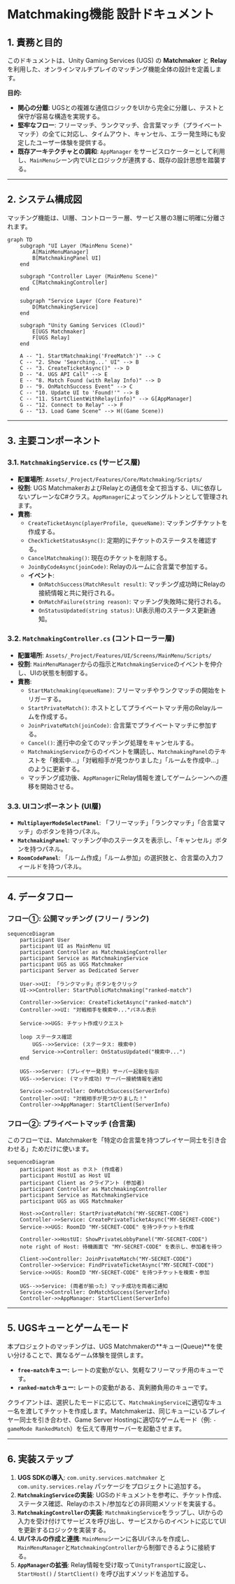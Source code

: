 # **Matchmaking機能 設計ドキュメント**

## **1. 責務と目的**

このドキュメントは、Unity Gaming Services (UGS) の **Matchmaker** と **Relay** を利用した、オンラインマルチプレイのマッチング機能全体の設計を定義します。

**目的:**

*   **関心の分離**: UGSとの複雑な通信ロジックをUIから完全に分離し、テストと保守が容易な構造を実現する。
*   **堅牢なフロー**: フリーマッチ、ランクマッチ、合言葉マッチ（プライベートマッチ）の全てに対応し、タイムアウト、キャンセル、エラー発生時にも安定したユーザー体験を提供する。
*   **既存アーキテクチャとの調和**: `AppManager` をサービスロケーターとして利用し、`MainMenu`シーン内でUIとロジックが連携する、既存の設計思想を踏襲する。

---

## **2. システム構成図**

マッチング機能は、UI層、コントローラー層、サービス層の3層に明確に分離されます。

```mermaid
graph TD
    subgraph "UI Layer (MainMenu Scene)"
        A[MainMenuManager]
        B[MatchmakingPanel UI]
    end

    subgraph "Controller Layer (MainMenu Scene)"
        C[MatchmakingController]
    end

    subgraph "Service Layer (Core Feature)"
        D[MatchmakingService]
    end

    subgraph "Unity Gaming Services (Cloud)"
        E[UGS Matchmaker]
        F[UGS Relay]
    end

    A -- "1. StartMatchmaking('FreeMatch')" --> C
    C -- "2. Show 'Searching...' UI" --> B
    C -- "3. CreateTicketAsync()" --> D
    D -- "4. UGS API Call" --> E
    E -- "8. Match Found (with Relay Info)" --> D
    D -- "9. OnMatchSuccess Event" --> C
    C -- "10. Update UI to 'Found!'" --> B
    C -- "11. StartClientWithRelay(info)" --> G[AppManager]
    G -- "12. Connect to Relay" --> F
    G -- "13. Load Game Scene" --> H((Game Scene))

```

---

## **3. 主要コンポーネント**

### **3.1. `MatchmakingService.cs` (サービス層)**

*   **配置場所**: `Assets/_Project/Features/Core/Matchmaking/Scripts/`
*   **役割**: UGS MatchmakerおよびRelayとの通信を全て担当する、UIに依存しないプレーンなC#クラス。`AppManager`によってシングルトンとして管理されます。
*   **責務**:
    *   `CreateTicketAsync(playerProfile, queueName)`: マッチングチケットを作成する。
    *   `CheckTicketStatusAsync()`: 定期的にチケットのステータスを確認する。
    *   `CancelMatchmaking()`: 現在のチケットを削除する。
    *   `JoinByCodeAsync(joinCode)`: Relayのルームに合言葉で参加する。
    *   **イベント**:
        *   `OnMatchSuccess(MatchResult result)`: マッチング成功時にRelayの接続情報と共に発行される。
        *   `OnMatchFailure(string reason)`: マッチング失敗時に発行される。
        *   `OnStatusUpdated(string status)`: UI表示用のステータス更新通知。

### **3.2. `MatchmakingController.cs` (コントローラー層)**

*   **配置場所**: `Assets/_Project/Features/UI/Screens/MainMenu/Scripts/`
*   **役割**: `MainMenuManager`からの指示と`MatchmakingService`のイベントを仲介し、UIの状態を制御する。
*   **責務**:
    *   `StartMatchmaking(queueName)`: フリーマッチやランクマッチの開始をトリガーする。
    *   `StartPrivateMatch()`: ホストとしてプライベートマッチ用のRelayルームを作成する。
    *   `JoinPrivateMatch(joinCode)`: 合言葉でプライベートマッチに参加する。
    *   `Cancel()`: 進行中の全てのマッチング処理をキャンセルする。
    *   `MatchmakingService`からのイベントを購読し、`MatchmakingPanel`のテキストを「検索中...」「対戦相手が見つかりました」「ルームを作成中...」のように更新する。
    *   マッチング成功後、`AppManager`にRelay情報を渡してゲームシーンへの遷移を開始させる。

### **3.3. UIコンポーネント (UI層)**

*   **`MultiplayerModeSelectPanel`**: 「フリーマッチ」「ランクマッチ」「合言葉マッチ」のボタンを持つパネル。
*   **`MatchmakingPanel`**: マッチング中のステータスを表示し、「キャンセル」ボタンを持つパネル。
*   **`RoomCodePanel`**: 「ルーム作成」「ルーム参加」の選択肢と、合言葉の入力フィールドを持つパネル。

---

## 4. データフロー

### **フロー①: 公開マッチング (フリー / ランク)**

```mermaid
sequenceDiagram
    participant User
    participant UI as MainMenu UI
    participant Controller as MatchmakingController
    participant Service as MatchmakingService
    participant UGS as UGS Matchmaker
    participant Server as Dedicated Server

    User->>UI: 「ランクマッチ」ボタンをクリック
    UI->>Controller: StartPublicMatchmaking("ranked-match")
    
    Controller->>Service: CreateTicketAsync("ranked-match")
    Controller->>UI: "対戦相手を検索中..."パネル表示
    
    Service->>UGS: チケット作成リクエスト
    
    loop ステータス確認
        UGS-->>Service: (ステータス: 検索中)
        Service->>Controller: OnStatusUpdated("検索中...")
    end
    
    UGS-->>Server: (プレイヤー発見) サーバー起動を指示
    UGS-->>Service: (マッチ成功) サーバー接続情報を通知
    
    Service->>Controller: OnMatchSuccess(ServerInfo)
    Controller->>UI: "対戦相手が見つかりました！"
    Controller->>AppManager: StartClient(ServerInfo)
```

### **フロー②: プライベートマッチ (合言葉)**

このフローでは、Matchmakerを「特定の合言葉を持つプレイヤー同士を引き合わせる」ためだけに使います。

```mermaid
sequenceDiagram
    participant Host as ホスト (作成者)
    participant HostUI as Host UI
    participant Client as クライアント (参加者)
    participant Controller as MatchmakingController
    participant Service as MatchmakingService
    participant UGS as UGS Matchmaker

    Host->>Controller: StartPrivateMatch("MY-SECRET-CODE")
    Controller->>Service: CreatePrivateTicketAsync("MY-SECRET-CODE")
    Service->>UGS: RoomID "MY-SECRET-CODE" を持つチケットを作成
    
    Controller->>HostUI: ShowPrivateLobbyPanel("MY-SECRET-CODE")
    note right of Host: 待機画面で "MY-SECRET-CODE" を表示し、参加者を待つ

    Client->>Controller: JoinPrivateMatch("MY-SECRET-CODE")
    Controller->>Service: FindPrivateTicketAsync("MY-SECRET-CODE")
    Service->>UGS: RoomID "MY-SECRET-CODE" を持つチケットを検索・参加
    
    UGS-->>Service: (両者が揃った) マッチ成功を両者に通知
    Service->>Controller: OnMatchSuccess(ServerInfo)
    Controller->>AppManager: StartClient(ServerInfo)
```

---

## 5. UGSキューとゲームモード

本プロジェクトのマッチングは、UGS Matchmakerの**キュー(Queue)**を使い分けることで、異なるゲーム体験を提供します。

*   **`free-match`キュー:** レートの変動がない、気軽なフリーマッチ用のキューです。
*   **`ranked-match`キュー:** レートの変動がある、真剣勝負用のキューです。

クライアントは、選択したモードに応じて、`MatchmakingService`に適切なキュー名を渡してチケットを作成します。Matchmakerは、同じキューにいるプレイヤー同士を引き合わせ、Game Server Hostingに適切なゲームモード（例: `-gameMode RankedMatch`）を伝えて専用サーバーを起動させます。

---

## 6. 実装ステップ

1.  **UGS SDKの導入**: `com.unity.services.matchmaker` と `com.unity.services.relay` パッケージをプロジェクトに追加する。
2.  **`MatchmakingService`の実装**: UGSのドキュメントを参考に、チケット作成、ステータス確認、Relayのホスト/参加などの非同期メソッドを実装する。
3.  **`MatchmakingController`の実装**: `MatchmakingService`をラップし、UIからの入力を受け付けてサービスを呼び出し、サービスからのイベントに応じてUIを更新するロジックを実装する。
4.  **UIパネルの作成と連携**: `MainMenu`シーンに各UIパネルを作成し、`MainMenuManager`と`MatchmakingController`から制御できるように接続する。
5.  **`AppManager`の拡張**: Relay情報を受け取って`UnityTransport`に設定し、`StartHost()` / `StartClient()` を呼び出すメソッドを追加する。
